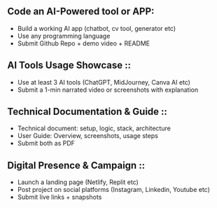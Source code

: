 ## Code an AI-Powered tool or APP:

- Build a working AI app (chatbot, cv tool, generator etc)
- Use any programming language
- Submit Github Repo + demo video + README

## AI Tools Usage Showcase ::

- Use at least 3 AI tools (ChatGPT, MidJourney, Canva AI etc)
- Submit a 1-min narrated video or screenshots with explanation

## Technical Documentation & Guide ::

- Technical document: setup, logic, stack, architecture
- User Guide: Overview, screenshots, usage steps
- Submit both as PDF

## Digital Presence & Campaign :: 

- Launch a landing page (Netlify, Replit etc)
- Post project on social platforms (Instagram, Linkedin, Youtube etc)
- Submit live links + snapshots

